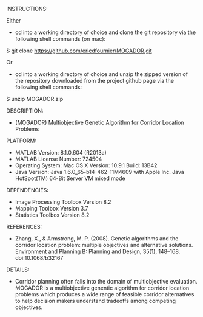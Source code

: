 INSTRUCTIONS:

Either

- cd into a working directory of choice and clone the git repository via the following shell commands (on mac):

$ git clone https://github.com/ericdfournier/MOGADOR.git

Or

- cd into a working directory of choice and unzip the zipped version of the repository downloaded from the project github page via the following shell commands:

$ unzip MOGADOR.zip

DESCRIPTION:

- (MOGADOR) Multiobjective Genetic Algorithm for Corridor Location Problems

PLATFORM:

- MATLAB Version: 8.1.0.604 (R2013a)
- MATLAB License Number: 724504
- Operating System: Mac OS X  Version: 10.9.1 Build: 13B42 
- Java Version: Java 1.6.0_65-b14-462-11M4609 with Apple Inc. Java HotSpot(TM) 64-Bit Server VM mixed mode

DEPENDENCIES:

- Image Processing Toolbox                              Version 8.2
- Mapping Toolbox                                       Version 3.7
- Statistics Toolbox                                    Version 8.2

REFERENCES: 

- Zhang, X., & Armstrong, M. P. (2008). Genetic algorithms and the corridor location problem: multiple objectives and alternative solutions. Environment and Planning B: Planning and Design, 35(1), 148–168. doi:10.1068/b32167

DETAILS:

- Corridor planning often falls into the domain of multiobjective evaluation. MOGADOR is a multiobjective genentic algorithm for corridor location problems which produces a wide range of feasible corridor alternatives to help decision makers understand tradeoffs among competing objectives.